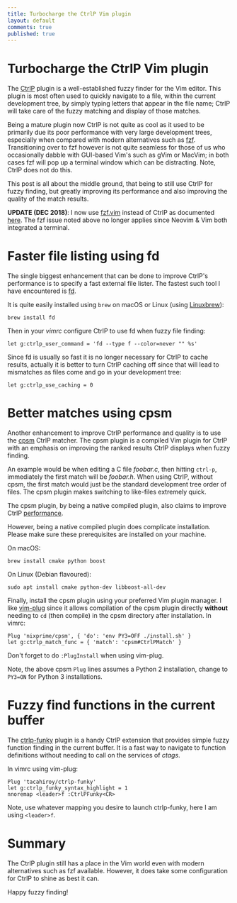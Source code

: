 ```yaml
---
title: Turbocharge the CtrlP Vim plugin
layout: default
comments: true
published: true
---
```


Turbocharge the CtrlP Vim plugin
================================

The [CtrlP](https://github.com/ctrlpvim/ctrlp.vim) plugin is a well-established
fuzzy finder for the Vim editor. This plugin is most often used to quickly
navigate to a file, within the current development tree, by simply typing
letters that appear in the file name; CtrlP will take care of the fuzzy
matching and display of those matches.

Being a mature plugin now CtrlP is not quite as cool as it used to be primarily
due its poor performance with very large development trees, especially when
compared with modern alternatives such as
[fzf](https://github.com/junegunn/fzf.vim). Transitioning over to fzf however
is not quite seamless for those of us who occasionally dabble with GUI-based
Vim's such as gVim or MacVim; in both cases fzf will pop up a terminal
window which can be distracting. Note, CtrlP does not do this.

This post is all about the middle ground, that being to still use CtrlP for
fuzzy finding, but greatly improving its performance and also improving the
quality of the match results.

**UPDATE (DEC 2018)**: I now use [fzf.vim](https://github.com/junegunn/fzf.vim)
instead of CtrlP as documented
[here](https://bluz71.github.io/2018/12/04/fuzzy-finding-in-vim-with-fzf.html).
The fzf issue noted above no longer applies since Neovim & Vim both integrated a
terminal.

Faster file listing using fd
============================

The single biggest enhancement that can be done to improve CtrlP's performance
is to specify a fast external file lister. The fastest such tool I have
encountered is [fd](https://github.com/sharkdp/fd).

It is quite easily installed using `brew` on macOS or Linux (using
[Linuxbrew](https://docs.brew.sh/Linuxbrew)):

```
brew install fd
```

Then in your *vimrc* configure CtrlP to use fd when fuzzy file finding:

```viml
let g:ctrlp_user_command = 'fd --type f --color=never "" %s'
```

Since fd is usually so fast it is no longer necessary for CtrlP to cache
results, actually it is better to turn CtrlP caching off since that will lead
to mismatches as files come and go in your development tree:

```viml
let g:ctrlp_use_caching = 0
```

Better matches using cpsm
=========================

Another enhancement to improve CtrlP performance and quality is to use the
[cpsm](https://github.com/nixprime/cpsm) CtrlP matcher. The cpsm plugin is a
compiled Vim plugin for CtrlP with an emphasis on improving the ranked
results CtrlP displays when fuzzy finding.

An example would be when editing a C file *foobar.c*, then hitting `ctrl-p`,
immediately the first match will be *foobar.h*. When using CtrlP, without cpsm,
the first match would just be the standard development tree order of files. The
cpsm plugin makes switching to like-files extremely quick.

The cpsm plugin, by being a native compiled plugin, also claims to improve
CtrlP [performance](https://github.com/nixprime/cpsm#performance).

However, being a native compiled plugin does complicate installation. Please
make sure these prerequisites are installed on your machine.

On macOS:

```
brew install cmake python boost
```

On Linux (Debian flavoured):

```
sudo apt install cmake python-dev libboost-all-dev
```

Finally, install the cpsm plugin using your preferred Vim plugin manager. I like
[vim-plug](https://github.com/junegunn/vim-plug) since it allows compilation of
the cpsm plugin directly **without** needing to `cd` (then compile) in the cpsm
directory after installation. In vimrc:

```viml
Plug 'nixprime/cpsm', { 'do': 'env PY3=OFF ./install.sh' }
let g:ctrlp_match_func = { 'match': 'cpsm#CtrlPMatch' }
```

Don't forget to do `:PlugInstall` when using vim-plug.

Note, the above cpsm `Plug` lines assumes a Python 2 installation, change to
`PY3=ON` for Python 3 installations.

Fuzzy find functions in the current buffer
==========================================

The [ctrlp-funky](https://github.com/tacahiroy/ctrlp-funky) plugin is a handy
CtrlP extension that provides simple fuzzy function finding in the current
buffer. It is a fast way to navigate to function definitions without needing to
call on the services of *ctags*.

In vimrc using vim-plug:

```viml
Plug 'tacahiroy/ctrlp-funky'
let g:ctrlp_funky_syntax_highlight = 1
nnoremap <leader>f :CtrlPFunky<CR>
```

Note, use whatever mapping you desire to launch ctrlp-funky, here I am using
`<leader>f`.

Summary
=======

The CtrlP plugin still has a place in the Vim world even with modern alternatives
such as fzf available. However, it does take some configuration for CtrlP to
shine as best it can.

Happy fuzzy finding!
